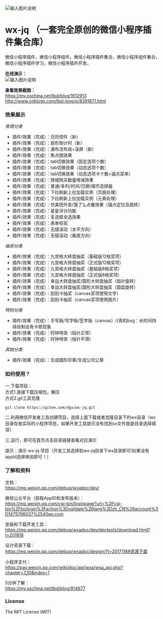 ![输入图片说明](https://gitee.com/uploads/images/2018/0126/131739_98b60799_385401.png "logo.png")   

# wx-jq  （一套完全原创的微信小程序插件集合库） 

微信小程序插件，微信小程序组件，微信小程序插件集合，微信小程序组件集合，微信小程序插件学习，微信小程序插件开发，  

 **在线演示：**    
![输入图片说明](https://gitee.com/uploads/images/2018/0128/100347_1cf05a5b_385401.jpeg "qrcode.jpg")  

 **查看效果截图：**    
https://my.oschina.net/tbd/blog/1612913  
http://www.cnblogs.com/tbd-love/p/8391871.html   


### 效果展示
 _常用分类_ 
- 插件/效果（完成）：日历控件（新）  
- 插件/效果（完成）：扇形倒计时（新）  
- 插件/效果（完成）：瀑布流布局+滚屏（新）  
- 插件/效果（完成）：焦点图效果
- 插件/效果（完成）：tab切换效果（固定选项个数）  
- 插件/效果（完成）：tab切换效果（动态选项个数）   
- 插件/效果（完成）：tab切换效果（动态选项卡个数+锚点菜单）  
- 插件/效果（完成）：商城购买数量增减效果  
- 插件/效果（完成）：普通/多列/时间/日期/城市选择器   
- 插件/效果（完成）：下拉刷新上拉加载实例（页面处理）  
- 插件/效果（完成）：下拉刷新上拉加载实例（元素处理）  
- 插件/效果（完成）：仿美团外卖/饿了么点餐效果（锚点定位及跳转）  
- 插件/效果（完成）：星星评分功能   
- 插件/效果（完成）：复选框全选效果   
- 插件/效果（完成）：表单校验   
- 插件/效果（完成）：无缝滚动（水平方向）   
- 插件/效果（完成）：无缝滚动（垂直方向）   

 _抽奖分类_ 
- 插件/效果（完成）：九宫格大转盘抽奖（基础版12格奖项）
- 插件/效果（完成）：九宫格大转盘抽奖（正式版12格奖项）
- 插件/效果（完成）：九宫格大转盘抽奖（基础版8格奖项）
- 插件/效果（完成）：九宫格大转盘抽奖（正式版8格奖项）
- 插件/效果（完成）：幸运大转盘抽奖/圆形大转盘抽奖（指针旋转）
- 插件/效果（完成）：幸运大转盘抽奖/圆形大转盘抽奖（圆盘旋转）
- 插件/效果（完成）：刮刮卡抽奖（canvas奖项使用文字）  
- 插件/效果（完成）：刮刮卡抽奖（canvas奖项使用图片）   

 _特别分类_
- 插件/效果（完成）：手写板/写字板/签字版（canvas）//真机bug：长时间持续绘制会有卡顿现象   
- 插件/效果（完成）：时钟特效（指针正常）     
- 插件/效果（完成）：时钟特效（指针平滑）     

 _其她分类_ 
- 插件/效果（完成）：生成圆形印章/生成公司公章   
 
 
### 如何使用？
一.下载项目：  
方式1.直接下载压缩包，解压   
方式2.git工具克隆  
```
git clone https://gitee.com/dgx/wx-jq.git  
```

二.利用微信开发者工具创建项目，选择上面下载或者克隆目录下的wx目录（wx目录存放实际的小程序项目，如果开发工具提示没有找到xx文件就是目录选择错误）     

三.运行，即可在首页点击目录链接查看对应演示   

提示：演示 wx-jq 项目（开发工具选择到wx-jq目录下wx目录即可!如果没有appId选择体验即可！）    


### 了解和资料
文档：  
https://mp.weixin.qq.com/debug/wxadoc/dev/  

微信公众平台（获取AppID和发布版本）：  
https://mp.weixin.qq.com/cgi-bin/loginpage?url=%2Fcgi-bin%2Fbizlogin%3Faction%3Dvalidate%26lang%3Dzh_CN%26account%3D1475706037%2540qq.com   

安装和下载开发工具：  
https://mp.weixin.qq.com/debug/wxadoc/dev/devtools/download.html?t=201818   

设计资源下载：   
https://mp.weixin.qq.com/debug/wxadoc/design/?t=2017118#资源下载

小程序支付：  
https://pay.weixin.qq.com/wiki/doc/api/wxa/wxa_api.php?chapter=7_10&index=1  

5分钟了解：  
https://my.oschina.net/tbd/blog/914677
  

### License   
The MIT License (MIT)   
